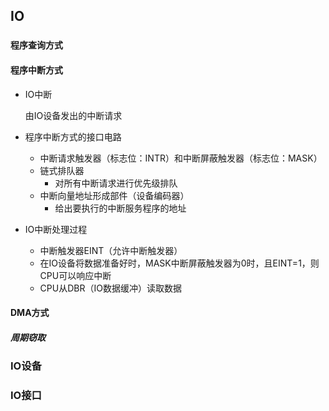 ## IO







### 

#### 程序查询方式





#### 程序中断方式

* IO中断

  由IO设备发出的中断请求

* 程序中断方式的接口电路
  * 中断请求触发器（标志位：INTR）和中断屏蔽触发器（标志位：MASK）
  * 链式排队器
    * 对所有中断请求进行优先级排队
  * 中断向量地址形成部件（设备编码器）
    * 给出要执行的中断服务程序的地址

* IO中断处理过程
  * 中断触发器EINT（允许中断触发器）
  * 在IO设备将数据准备好时，MASK中断屏蔽触发器为0时，且EINT=1，则CPU可以响应中断
  * CPU从DBR（IO数据缓冲）读取数据

#### DMA方式

##### 周期窃取







### IO设备





### IO接口

